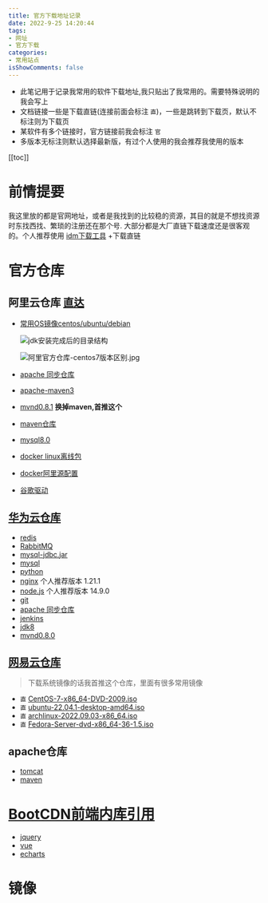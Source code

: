 ```yaml
---
title: 官方下载地址记录
date: 2022-9-25 14:20:44
tags:
- 网址
- 官方下载
categories:
- 常用站点
isShowComments: false
---
```


<Boxx/>

- 此笔记用于记录我常用的软件下载地址,我只贴出了我常用的。需要特殊说明的我会写上
- 文档链接一些是下载直链(连接前面会标注 `直`)，一些是跳转到下载页，默认不标注则为下载页
- 某软件有多个链接时，官方链接前我会标注 `官`
- 多版本无标注则默认选择最新版，有过个人使用的我会推荐我使用的版本

<!-- more -->

[[toc]]

# 前情提要
我这里放的都是官网地址，或者是我找到的比较稳的资源，其目的就是不想找资源时东找西找、繁琐的注册还在那个号.
大部分都是大厂直链下载速度还是很客观的。个人推荐使用 [idm下载工具](https://zlhy7.lanzouo.com/i8kyoyf) +下载直链
# 官方仓库
## 阿里云仓库 [直达](https://developer.aliyun.com/mirror/)
- [常用OS镜像centos/ubuntu/debian](https://developer.aliyun.com/mirror/)

  ![jdk安装完成后的目录结构](/znote/img/website/阿里官方仓库-个人常用镜像.jpg)

  ![阿里官方仓库-centos7版本区别.jpg](/znote/img/website/阿里官方仓库-centos7版本区别.jpg)

- [apache 同步仓库](https://mirrors.aliyun.com/apache)
- [apache-maven3](https://mirrors.aliyun.com/apache/maven/maven-3/3.8.6/binaries/?spm=a2c6h.25603864.0.0.6c8c2868mAmcXQ)
- [mvnd0.8.1](https://mirrors.aliyun.com/apache/maven/mvnd/0.8.1/?spm=a2c6h.25603864.0.0.440521a1VYdzEo) **换掉maven,首推这个**
- [maven仓库](https://maven.aliyun.com/mvn/search)
- [mysql8.0](https://mirrors.aliyun.com/mysql/MySQL-8.0/?spm=a2c6h.25603864.0.0.17ec712bRjkltA)
- [docker linux离线包](https://mirrors.aliyun.com/docker-ce/linux/static/stable/x86_64/)
- [docker阿里源配置](https://developer.aliyun.com/mirror/docker-ce?spm=a2c6h.13651102.0.0.57e31b11VjZ1x7)
- [谷歌驱动](https://registry.npmmirror.com/binary.html?path=chromedriver/&spm=a2c6h.24755359.0.0.6d444dccvVCGhb)
## [华为云仓库](https://mirrors.huaweicloud.com)
- [redis](https://mirrors.huaweicloud.com/redis/)
- [RabbitMQ](https://mirrors.huaweicloud.com/rabbitmq-server/)
- [mysql-jdbc.jar](https://mirrors.huaweicloud.com/mysql/Downloads/Connector-J/)
- [mysql](https://mirrors.huaweicloud.com/mysql/Downloads/)
- [python](https://mirrors.huaweicloud.com/python/)
- [nginx](https://mirrors.huaweicloud.com/nginx/) 个人推荐版本 1.21.1
- [node.js](https://mirrors.huaweicloud.com/nodejs/) 个人推荐版本 14.9.0
- [git](https://mirrors.huaweicloud.com/git-for-windows/)
- [apache 同步仓库](https://mirrors.huaweicloud.com/apache/)
- [jenkins](https://mirrors.huaweicloud.com/jenkins/)
- [jdk8](https://mirrors.huaweicloud.com/java/jdk/8u202-b08/)
- [mvnd0.8.0](https://mirrors.huaweicloud.com/apache/maven/mvnd/0.8.0/)

## [网易云仓库](http://uni.mirrors.163.com/)
> 下载系统镜像的话我首推这个仓库，里面有很多常用镜像
- `直` [CentOS-7-x86_64-DVD-2009.iso](http://uni.mirrors.163.com/centos/7.9.2009/isos/x86_64/CentOS-7-x86_64-DVD-2009.iso)
- `直` [ubuntu-22.04.1-desktop-amd64.iso](http://uni.mirrors.163.com/ubuntu-releases/22.04.1/ubuntu-22.04.1-desktop-amd64.iso)
- `直` [archlinux-2022.09.03-x86_64.iso](http://uni.mirrors.163.com/archlinux/iso/latest/archlinux-2022.09.03-x86_64.iso)
- `直` [Fedora-Server-dvd-x86_64-36-1.5.iso](http://uni.mirrors.163.com/fedora/releases/36/Server/x86_64/iso/Fedora-Server-dvd-x86_64-36-1.5.iso)

## apache仓库
- [tomcat](http://archive.apache.org/dist/tomcat/)
- [maven](https://archive.apache.org/dist/maven/)

# [BootCDN前端内库引用](https://www.bootcdn.cn/)
- [jquery](https://www.bootcdn.cn/jquery/)
- [vue](https://www.bootcdn.cn/vue/)
- [echarts](https://www.bootcdn.cn/echarts/)

# 镜像
